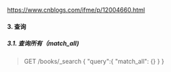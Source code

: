 https://www.cnblogs.com/ifme/p/12004660.html

#### 3. 查询
##### 3.1. 查询所有（match_all)

> GET /books/_search
{
"query":{
"match_all": {}
}
}

